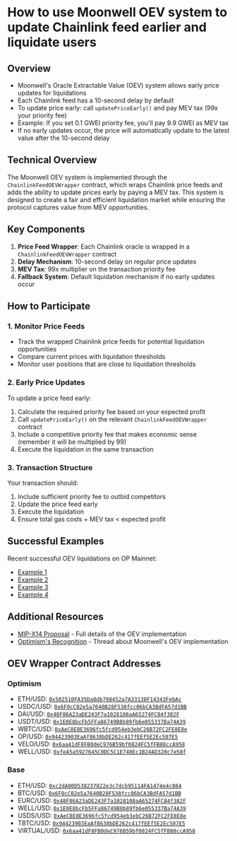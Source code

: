 # How to use Moonwell OEV system to update Chainlink feed earlier and liquidate users

## Overview

- Moonwell's Oracle Extractable Value (OEV) system allows early price updates
  for liquidations
- Each Chainlink feed has a 10-second delay by default
- To update price early: call `updatePriceEarly()` and pay MEV tax (99x your
  priority fee)
- Example: If you set 0.1 GWEI priority fee, you'll pay 9.9 GWEI as MEV tax
- If no early updates occur, the price will automatically update to the latest
  value after the 10-second delay

## Technical Overview

The Moonwell OEV system is implemented through the `ChainlinkFeedOEVWrapper`
contract, which wraps Chainlink price feeds and adds the ability to update
prices early by paying a MEV tax. This system is designed to create a fair and
efficient liquidation market while ensuring the protocol captures value from MEV
opportunities.

## Key Components

1. **Price Feed Wrapper**: Each Chainlink oracle is wrapped in a
   `ChainlinkFeedOEVWrapper` contract
2. **Delay Mechanism**: 10-second delay on regular price updates
3. **MEV Tax**: 99x multiplier on the transaction priority fee
4. **Fallback System**: Default liquidation mechanism if no early updates occur

## How to Participate

### 1. Monitor Price Feeds

- Track the wrapped Chainlink price feeds for potential liquidation
  opportunities
- Compare current prices with liquidation thresholds
- Monitor user positions that are close to liquidation thresholds

### 2. Early Price Updates

To update a price feed early:

1. Calculate the required priority fee based on your expected profit
2. Call `updatePriceEarly()` on the relevant `ChainlinkFeedOEVWrapper` contract
3. Include a competitive priority fee that makes economic sense (remember it
   will be multiplied by 99)
4. Execute the liquidation in the same transaction

### 3. Transaction Structure

Your transaction should:

1. Include sufficient priority fee to outbid competitors
2. Update the price feed early
3. Execute the liquidation
4. Ensure total gas costs + MEV tax < expected profit

## Successful Examples

Recent successful OEV liquidations on OP Mainnet:

- [Example 1](https://optimistic.etherscan.io/tx/0x1e41a6e70674c421dc27a96cc29f6b201b589eeb9e8ce374d21df8f105448051)
- [Example 2](https://optimistic.etherscan.io/tx/0x44aea3f66f5a938645616ee7159b18ee1c081d965caafcbf3331a2af123206c0)
- [Example 3](https://basescan.org/tx/0x41f632ac09cee6c8107edd091627e20bdd27c704de4f01be5b0b65d8c3c2fbc4)
- [Example 4](https://basescan.org/tx/0xc04990567c3637ba3250831e805b99cbb6cee5d353ea5154e8e17d05ac62b3a6)

## Additional Resources

- [MIP-X14 Proposal](https://moonwell.fi/governance) - Full details of the OEV
  implementation
- [Optimism's Recognition](https://x.com/Optimism/status/1886505186853839014) -
  Thread about Moonwell's OEV implementation

## OEV Wrapper Contract Addresses

### Optimism

- ETH/USD:
  [`0x502510FA35Da0db798452a7A33138F14343FebAc`](https://optimistic.etherscan.io/address/0x502510FA35Da0db798452a7A33138F14343FebAc)
- USDC/USD:
  [`0x6F0cC02e5a7640B28F538fcc06bCA3BdFA57d1BB`](https://optimistic.etherscan.io/address/0x6F0cC02e5a7640B28F538fcc06bCA3BdFA57d1BB)
- DAI/USD:
  [`0x48F86A23aDE243F7a1028108aA65274FC84f382F`](https://optimistic.etherscan.io/address/0x48F86A23aDE243F7a1028108aA65274FC84f382F)
- USDT/USD:
  [`0x1E0E8bcFb5FFa86749B8b89fb6e055337Ba74A39`](https://optimistic.etherscan.io/address/0x1E0E8bcFb5FFa86749B8b89fb6e055337Ba74A39)
- WBTC/USD:
  [`0xAeC8E8E3696fc5fcd954eb3ebC26B72FC2FE8E8e`](https://optimistic.etherscan.io/address/0xAeC8E8E3696fc5fcd954eb3ebC26B72FC2FE8E8e)
- OP/USD:
  [`0x94423903EaAf8638bDE262c417fEEf5E2Ec507E5`](https://optimistic.etherscan.io/address/0x94423903EaAf8638bDE262c417fEEf5E2Ec507E5)
- VELO/USD:
  [`0x6aa41dF8FB0deC976B59bf0824FC5fFB88ccA958`](https://optimistic.etherscan.io/address/0x6aa41dF8FB0deC976B59bf0824FC5fFB88ccA958)
- WELL/USD:
  [`0xfeA5a5927645C0DC5C1E740Ec1B24AD320c7e58f`](https://optimistic.etherscan.io/address/0xfeA5a5927645C0DC5C1E740Ec1B24AD320c7e58f)

### Base

- ETH/USD:
  [`0xc2dA00D538237822e3c7dcb95114FA1474e4c884`](https://basescan.org/address/0xc2dA00D538237822e3c7dcb95114FA1474e4c884)
- BTC/USD:
  [`0x6F0cC02e5a7640B28F538fcc06bCA3BdFA57d1BB`](https://basescan.org/address/0x6F0cC02e5a7640B28F538fcc06bCA3BdFA57d1BB)
- EURC/USD:
  [`0x48F86A23aDE243F7a1028108aA65274FC84f382F`](https://basescan.org/address/0x48F86A23aDE243F7a1028108aA65274FC84f382F)
- WELL/USD:
  [`0x1E0E8bcFb5FFa86749B8b89fb6e055337Ba74A39`](https://basescan.org/address/0x1E0E8bcFb5FFa86749B8b89fb6e055337Ba74A39)
- USDS/USD:
  [`0xAeC8E8E3696fc5fcd954eb3ebC26B72FC2FE8E8e`](https://basescan.org/address/0xAeC8E8E3696fc5fcd954eb3ebC26B72FC2FE8E8e)
- TBTC/USD:
  [`0x94423903EaAf8638bDE262c417fEEf5E2Ec507E5`](https://basescan.org/address/0x94423903EaAf8638bDE262c417fEEf5E2Ec507E5)
- VIRTUAL/USD:
  [`0x6aa41dF8FB0deC976B59bf0824FC5fFB88ccA958`](https://basescan.org/address/0x6aa41dF8FB0deC976B59bf0824FC5fFB88ccA958)
